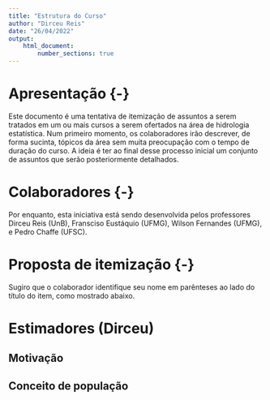 ```yaml
---
title: "Estrutura do Curso"
author: "Dirceu Reis"
date: "26/04/2022"
output: 
    html_document:
        number_sections: true
---
```


# Apresentação {-}

Este documento é uma tentativa de itemização de assuntos a serem tratados em um ou mais cursos a serem ofertados na área de hidrologia estatística. Num primeiro momento, os colaboradores irão descrever, de forma sucinta, tópicos da área  sem muita preocupação com o tempo de duração do curso. A ideia é ter ao final desse processo inicial um conjunto de assuntos que serão posteriormente detalhados.  

# Colaboradores {-}

Por enquanto, esta iniciativa está sendo desenvolvida pelos professores Dirceu Reis (UnB), Fransciso Eustáquio (UFMG), Wilson Fernandes (UFMG), e Pedro Chaffe (UFSC).

# Proposta de itemização {-}

Sugiro que o colaborador identifique seu nome em parênteses ao lado do título do item, como mostrado abaixo.

# Estimadores (Dirceu)
## Motivação 

## Conceito de população 
